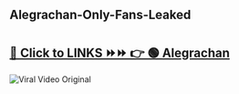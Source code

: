 
 ## Alegrachan-Only-Fans-Leaked

# <h2><a href="https://clipsfans.com/Alegrachan&ref=git">🔗 Click to LINKS ⏩⏩ 👉 🟢 Alegrachan </a></h2>

<a href="https://clipsfans.com/Alegrachan&ref=git" rel="nofollow" data-target="animated-image.originalLink"><img src="https://i.ibb.co.com/xMMVF88/686577567.gif" alt="Viral Video Original" style="max-width: 100%; display: inline-block;" data-target="animated-image.originalImage"></a>
